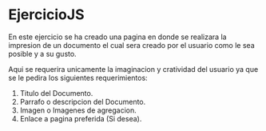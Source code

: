 # EjercicioJS
En este ejercicio se ha creado una pagina en donde se realizara la impresion de un documento el cual sera creado por el usuario como le sea posible y a su gusto.

Aqui se requerira unicamente la imaginacion y cratividad del usuario ya que se le pedira los siguientes requerimientos:
1. Titulo del Documento.
2. Parrafo o descripcion del Documento.
3. Imagen o Imagenes de agregacion.
4. Enlace a pagina preferida (Si desea).
